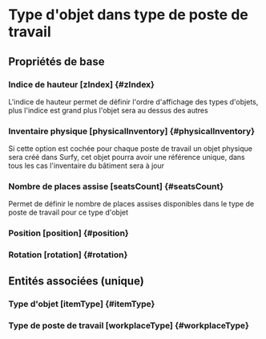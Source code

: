 # Type d'objet dans type de poste de travail
<!--- THIS FILE IS GENERATED PLEASE DO NOT EDIT IT DIRECTLY --->



## Propriétés de base

### Indice de hauteur [zIndex] {#zIndex}
        
L'indice de hauteur permet de définir l'ordre d'affichage des types d'objets, plus l'indice est grand plus l'objet sera au dessus des autres
### Inventaire physique [physicalInventory] {#physicalInventory}
        
Si cette option est cochée pour chaque poste de travail un objet physique sera créé dans Surfy, cet objet pourra avoir une référence unique, dans tous les cas l'inventaire du bâtiment sera à jour
### Nombre de places assise [seatsCount] {#seatsCount}
        
Permet de définir le nombre de places assises disponibles dans le type de poste de travail pour ce type d'objet
### Position [position] {#position}
        

### Rotation [rotation] {#rotation}
        


## Entités associées (unique)

### Type d'objet [itemType] {#itemType}
        

### Type de poste de travail [workplaceType] {#workplaceType}
        





